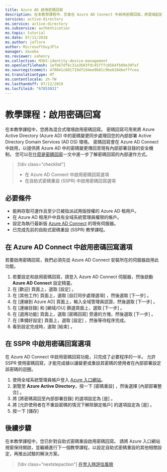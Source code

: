 ```yaml
---
title: Azure AD 啟用密碼回寫
description: 在本教學課程中，您會在 Azure AD Connect 中啟用密碼回寫，將雲端起始的密碼變更傳回至內部部署 AD。
services: active-directory
ms.service: active-directory
ms.subservice: authentication
ms.topic: tutorial
ms.date: 07/11/2018
ms.author: joflore
author: MicrosoftGuyJFlo
manager: daveba
ms.reviewer: sahenry
ms.collection: M365-identity-device-management
ms.openlocfilehash: 1efb67df6c31a3b03fdc45fffc0564fb09e39faf
ms.sourcegitcommit: 470041c681719df2d4ee9b81c9be6104befffcea
ms.translationtype: HT
ms.contentlocale: zh-TW
ms.lasthandoff: 07/12/2019
ms.locfileid: "67853031"
---
```

# <a name="tutorial-enabling-password-writeback"></a>教學課程：啟用密碼回寫

在本教學課程中，您將為混合式環境啟用密碼回寫。 密碼回寫可用來將 Azure Active Directory (Azure AD) 中的密碼變更同步處理回您的內部部署 Active Directory Domain Services (AD DS) 環境。 密碼回寫會在 Azure AD Connect 中啟用，以提供將 Azure AD 中的密碼變更傳回至現有內部部署目錄的安全機制。 您可以在[什麼是密碼回寫](concept-sspr-writeback.md)一文中進一步了解密碼回寫的內部運作方式。

> [!div class="checklist"]
> * 在 Azure AD Connect 中啟用密碼回寫選項
> * 在自助式密碼重設 (SSPR) 中啟用密碼回寫選項

## <a name="prerequisites"></a>必要條件

* 能夠存取可運作且至少已被指派試用版授權的 Azure AD 租用戶。
* 在 Azure AD 租用戶中具有全域系統管理員權限的帳戶。
* 設定為執行最新版 [Azure AD Connect](../hybrid/how-to-connect-install-express.md) 的現有伺服器。
* 已完成先前的自助式密碼重設 (SSPR) 教學課程。

## <a name="enable-password-writeback-option-in-azure-ad-connect"></a>在 Azure AD Connect 中啟用密碼回寫選項

若要啟用密碼回寫，我們必須先從 Azure AD Connect 安裝所在的伺服器啟用此功能。

1. 若要設定和啟用密碼回寫，請登入 Azure AD Connect 伺服器，然後啟動 **Azure AD Connect** 設定精靈。
2. 在 [歡迎]  頁面上，選取 [設定]  。
3. 在 [其他工作]  頁面上，選取 [自訂同步處理選項]  ，然後選取 [下一步]  。
4. 在 [連線到 Azure AD]  頁面上，輸入全域管理員認證，然後選取 [下一步]  。
5. 在 [連線目錄]  和 [網域/OU]  篩選頁面上，選取 [下一步]  。
6. 在 [選用功能]  頁面上，選取 [密碼回寫]  旁邊的方塊，然後選取 [下一步]  。
7. 在 [準備好設定]  頁面上，選取 [設定]  ，然後等待程序完成。
8. 看到設定完成時，選取 [結束]  。

## <a name="enable-password-writeback-option-in-sspr"></a>在 SSPR 中啟用密碼回寫選項

在 Azure AD Connect 中啟用密碼回寫功能，只完成了必要程序的一半。 允許 SSPR 使用密碼回寫，才能完成據以讓變更或重設其密碼的使用者在內部部署設定該密碼的迴圈。

1. 使用全域系統管理員帳戶登入 [Azure 入口網站](https://portal.azure.com)。
2. 瀏覽至 **Azure Active Directory**，按一下 [密碼重設]  ，然後選擇 [內部部署整合]  。
3. 將 [將密碼寫回至內部部署目錄]  的選項設定為 [是]  。
4. 將 [允許使用者在不重設密碼的情況下解除鎖定帳戶]  的選項設定為 [是]  。
5. 按一下 [儲存] 

## <a name="next-steps"></a>後續步驟

在本教學課程中，您已針對自助式密碼重設啟用密碼回寫。 請將 Azure 入口網站視窗保持開啟，並繼續進行下一個教學課程，以設定自助式密碼重設的其他相關設定，再推出試驗的解決方案。

> [!div class="nextstepaction"]
> [在登入時評估風險](tutorial-risk-based-sspr-mfa.md)
